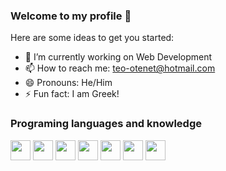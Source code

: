 ### Welcome to my profile 👋



Here are some ideas to get you started:

- 🔭 I’m currently working on Web  Development
- 📫 How to reach me: teo-otenet@hotmail.com
- 😄 Pronouns: He/Him
- ⚡ Fun fact: I am Greek!

### Programing languages and knowledge

   <img height="32" width="32" src="https://cdn.jsdelivr.net/npm/simple-icons@v5/icons/arduino.svg" />  <img height="32" width="32" src="https://cdn.jsdelivr.net/npm/simple-icons@v5/icons/cplusplus.svg" />  <img height="32" width="32" src="https://cdn.jsdelivr.net/npm/simple-icons@v5/icons/python.svg" />  <img height="32" width="32" src="https://cdn.jsdelivr.net/npm/simple-icons@v5/icons/c.svg" />   <img height="32" width="32" src="https://cdn.jsdelivr.net/npm/simple-icons@v5/icons/html5.svg" />   <img height="32" width="32" src="https://cdn.jsdelivr.net/npm/simple-icons@v5/icons/css3.svg" /> <img height="32" width="32" src="https://cdn.jsdelivr.net/npm/simple-icons@v5/icons/raspberrypi.svg" />
    


